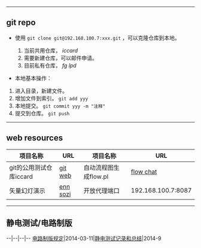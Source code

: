 <head>
<title>git repo</title>
<meta http-equiv="content-type" content="text/html; charset=UTF-8">
<link href="mkd.css" rel="stylesheet" type="text/css">
</head>

---
## git repo

- 使用 `git clone git@192.168.100.7:xxx.git` ，可以克隆仓库到本地。

	1. 当前共用仓库， *iccard*
	2. 需要新建仓库，可以邮件申请。
	3. 目前私有仓库， *fg* *lpd*


- 本地基本操作：

 1. 进入目录，新建文件。
 1. 增加文件到索引。 `git add yyy`
 1. 本地提交。 `git commit yyy -m "注释"`
 1. 提交到仓库。 `git push`

---

## web resources

项目名称|URL|项目名称|URL
--|---|--|---
git的公用测试仓库iccard|[git web](http://127.0.0.1:1234)|自动流程图生成flow.pl|[flow chat](upload.html)
矢量幻灯演示|[enn sozi](enn新奥sozi.svg)|开放代理端口|192.168.100.7:8087

---
## 静电测试/电路制版

--|--|--|--
[电路制版规定](电路制版规定.mkd.html)|2014-03-11|[静电测试记录和总结](静电测试.mkd.html)|2014-9 
